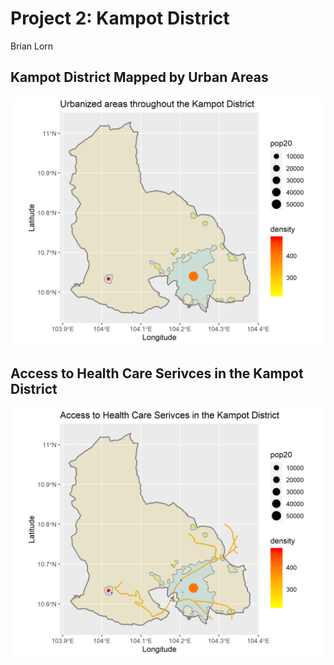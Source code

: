 # Project 2: Kampot District

Brian Lorn

## Kampot District Mapped by Urban Areas

![](kampot.png)

## Access to Health Care Serivces in the Kampot District

![](kampot_hcf.png)
